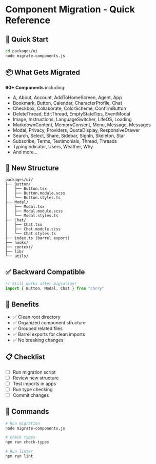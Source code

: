 # Component Migration - Quick Reference

## 🚀 Quick Start

```bash
cd packages/ui
node migrate-components.js
```

## 📦 What Gets Migrated

**60+ Components** including:

- A, About, Account, AddToHomeScreen, Agent, App
- Bookmark, Button, Calendar, CharacterProfile, Chat
- Checkbox, Collaborate, ColorScheme, ConfirmButton
- DeleteThread, EditThread, EmptyStateTips, EventModal
- Image, Instructions, LanguageSwitcher, LifeOS, Loading
- MarkdownContent, MemoryConsent, Menu, Message, Messages
- Modal, Privacy, Providers, QuotaDisplay, ResponsiveDrawer
- Search, Select, Share, Sidebar, SignIn, Skeleton, Star
- Subscribe, Terms, Testimonials, Thread, Threads
- TypingIndicator, Users, Weather, Why
- And more...

## 📁 New Structure

```
packages/ui/
├── Button/
│   ├── Button.tsx
│   ├── Button.module.scss
│   └── Button.styles.ts
├── Modal/
│   ├── Modal.tsx
│   ├── Modal.module.scss
│   └── Modal.styles.ts
├── Chat/
│   ├── Chat.tsx
│   ├── Chat.module.scss
│   └── Chat.styles.ts
├── index.ts (barrel export)
├── hooks/
├── context/
├── lib/
└── utils/
```

## ✅ Backward Compatible

```typescript
// Still works after migration!
import { Button, Modal, Chat } from "chrry"
```

## 🎯 Benefits

- ✅ Clean root directory
- ✅ Organized component structure
- ✅ Grouped related files
- ✅ Barrel exports for clean imports
- ✅ No breaking changes

## 📋 Checklist

- [ ] Run migration script
- [ ] Review new structure
- [ ] Test imports in apps
- [ ] Run type checking
- [ ] Commit changes

## 🔧 Commands

```bash
# Run migration
node migrate-components.js

# Check types
npm run check-types

# Run linter
npm run lint
```
